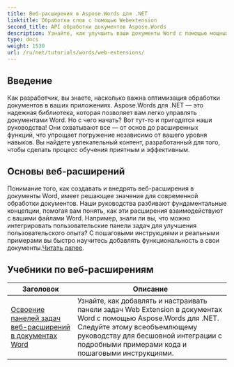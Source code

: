 ```yaml
---
title: Веб-расширения в Aspose.Words для .NET
linktitle: Обработка слов с помощью Webextension
second_title: API обработки документов Aspose.Words
description: Узнайте, как улучшить ваши документы Word с помощью мощных веб-надстроек, обеспечивающих динамическую функциональность. Независимо от того, новичок вы или опытный разработчик.
type: docs
weight: 1530
url: /ru/net/tutorials/words/web-extensions/
---
```

## Введение

Как разработчик, вы знаете, насколько важна оптимизация обработки документов в ваших приложениях. Aspose.Words для .NET — это надежная библиотека, которая позволяет вам легко управлять документами Word. Но с чего начать? Вот тут-то и пригодятся наши руководства! Они охватывают все — от основ до расширенных функций, что упрощает погружение независимо от вашего уровня навыков. Вы найдете увлекательный контент, разработанный для того, чтобы сделать процесс обучения приятным и эффективным.

## Основы веб-расширений

 Понимание того, как создавать и внедрять веб-расширения в документы Word, имеет решающее значение для современной обработки документов. Наши руководства разбивают фундаментальные концепции, помогая вам понять, как эти расширения взаимодействуют с вашими файлами Word. Например, знали ли вы, что можно интегрировать пользовательские панели задач для улучшения пользовательского опыта? С пошаговыми инструкциями и реальными примерами вы быстро научитесь добавлять функциональность в свои документы.[Читать далее](./mastering-web-extension-task-panes/).

## Учебники по веб-расширениям
| Заголовок | Описание |
| --- | --- |
| [Освоение панелей задач веб-расширений в документах Word](./mastering-web-extension-task-panes/) | Узнайте, как добавлять и настраивать панели задач Web Extension в документах Word с помощью Aspose.Words для .NET. Следуйте этому всеобъемлющему руководству для бесшовной интеграции с подробными примерами кода и пошаговыми инструкциями.|